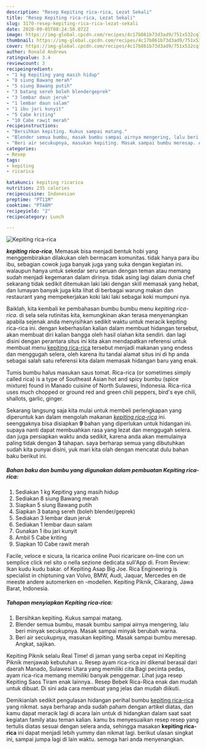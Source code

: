 ```yaml
---
description: "Resep Kepiting rica-rica, Lezat Sekali"
title: "Resep Kepiting rica-rica, Lezat Sekali"
slug: 3170-resep-kepiting-rica-rica-lezat-sekali
date: 2020-09-05T08:24:50.072Z
image: https://img-global.cpcdn.com/recipes/4c17b861b73d3ad9/751x532cq70/kepiting-rica-rica-foto-resep-utama.jpg
thumbnail: https://img-global.cpcdn.com/recipes/4c17b861b73d3ad9/751x532cq70/kepiting-rica-rica-foto-resep-utama.jpg
cover: https://img-global.cpcdn.com/recipes/4c17b861b73d3ad9/751x532cq70/kepiting-rica-rica-foto-resep-utama.jpg
author: Ronald Andrews
ratingvalue: 3.4
reviewcount: 3
recipeingredient:
- "1 kg Kepiting yang masih hidup"
- "8 siung Bawang merah"
- "5 siung Bawang putih"
- "3 batang sereh boleh blendergeprek"
- "3 lembar daun jeruk"
- "1 lembar daun salam"
- "1 ibu jari kunyit"
- "5 Cabe kriting"
- "10 Cabe rawit merah"
recipeinstructions:
- "Bersihkan kepiting. Kukus sampai matang."
- "Blender semua bumbu, masak bumbu sampai airnya mengering, lalu beri minyak secukupnya. Masak sampai minyak berubah warna."
- "Beri air secukupnya, masukan kepiting. Masak sampai bumbu meresap. Angkat, sajikan."
categories:
- Resep
tags:
- kepiting
- ricarica

katakunci: kepiting ricarica 
nutrition: 235 calories
recipecuisine: Indonesian
preptime: "PT11M"
cooktime: "PT48M"
recipeyield: "2"
recipecategory: Lunch

---
```



![Kepiting rica-rica](https://img-global.cpcdn.com/recipes/4c17b861b73d3ad9/751x532cq70/kepiting-rica-rica-foto-resep-utama.jpg)

<b><i>kepiting rica-rica</i></b>, Memasak bisa menjadi bentuk hobi yang menggembirakan dilakukan oleh bermacam komunitas. tidak hanya para ibu ibu, sebagian cowok juga banyak juga yang suka dengan kegiatan ini. walaupun hanya untuk sekedar seru seruan dengan teman atau memang sudah menjadi kegemaran dalam dirinya. tidak asing lagi dalam dunia chef sekarang tidak sedikit ditemukan laki laki dengan skill memasak yang hebat, dan lumayan banyak juga kita lihat di berbagai warung makan dan restaurant yang mempekerjakan koki laki laki sebagai koki mumpuni nya.

Baiklah, kita kembali ke pembahasan bumbu bumbu menu <i>kepiting rica-rica</i>. di sela sela rutinitas kita, kemungkinan akan terasa menyenangkan apabila sejenak anda menyisihkan sedikit waktu untuk meracik kepiting rica-rica ini. dengan keberhasilan kalian dalam membuat hidangan tersebut, akan membuat diri kalian bangga oleh hasil olahan kita sendiri. dan lagi disini dengan perantara situs ini kita akan mendapatkan referensi untuk membuat menu <u>kepiting rica-rica</u> tersebut menjadi makanan yang endess dan menggugah selera, oleh karena itu tandai alamat situs ini di hp anda sebagai salah satu referensi kita dalam memasak hidangan baru yang enak.

Tumis bumbu halus masukan saus tomat. Rica-rica (or sometimes simply called rica) is a type of Southeast Asian hot and spicy bumbu (spice mixture) found in Manado cuisine of North Sulawesi, Indonesia. Rica-rica uses much chopped or ground red and green chili peppers, bird&#39;s eye chili, shallots, garlic, ginger.


Sekarang langsung saja kita mulai untuk membeli perlengkapan yang diperuntuk kan dalam mengolah makanan <u><i>kepiting rica-rica</i></u> ini. seenggaknya bisa disiapkan <b>9</b> bahan yang diperlukan untuk hidangan ini. supaya nanti dapat membuahkan rasa yang lezat dan menggugah selera. dan juga persiapkan waktu anda sedikit, karena anda akan memulainya paling tidak dengan <b>3</b> tahapan. saya berharap semua yang dibutuhkan sudah kita punyai disini, yuk mari kita olah dengan mencatat dulu bahan baku berikut ini.

<!--inarticleads1-->

##### Bahan baku dan bumbu yang digunakan dalam pembuatan Kepiting rica-rica:

1. Sediakan 1 kg Kepiting yang masih hidup
1. Sediakan 8 siung Bawang merah
1. Siapkan 5 siung Bawang putih
1. Siapkan 3 batang sereh (boleh blender/geprek)
1. Sediakan 3 lembar daun jeruk
1. Sediakan 1 lembar daun salam
1. Gunakan 1 ibu jari kunyit
1. Ambil 5 Cabe kriting
1. Siapkan 10 Cabe rawit merah


Facile, veloce e sicura, la ricarica online Puoi ricaricare on-line con un semplice click nel sito o nella sezione dedicata sull&#39;App di. From Review: Ikan kudu kudu bakar. of Kepiting Asap Big Joe. Rica Engineering is specialist in chiptuning van Volvo, BMW, Audi, Jaquar, Mercedes en de meeste andere automerken en -modellen. Kepiting Piknik, Cikarang, Jawa Barat, Indonesia. 

<!--inarticleads2-->

##### Tahapan menyiapkan Kepiting rica-rica:

1. Bersihkan kepiting. Kukus sampai matang.
1. Blender semua bumbu, masak bumbu sampai airnya mengering, lalu beri minyak secukupnya. Masak sampai minyak berubah warna.
1. Beri air secukupnya, masukan kepiting. Masak sampai bumbu meresap. Angkat, sajikan.


Kepiting Piknik selalu Real Time! di jaman yang serba cepat ini Kepiting Piknik menjawab kebutuhan u. Resep ayam rica-rica ini dikenal berasal dari daerah Manado, Sulawesi Utara yang memiliki cita Bagi pecinta pedas, ayam rica-rica memang memiliki banyak penggemar. Lihat juga resep Kepiting Saos Tiram enak lainnya.. Resep Bebek Rica-Rica enak dan mudah untuk dibuat. Di sini ada cara membuat yang jelas dan mudah diikuti. 

Demikianlah sedikit pengulasan hidangan perihal bumbu <u>kepiting rica-rica</u> yang nikmat. saya berharap anda sudah paham dengan artikel diatas, dan kamu dapat meracik lagi di acara lain untuk di hidangkan dalam saat saat kegiatan family atau teman kalian. kamu bs menyesuaikan resep resep yang tertulis diatas sesuai dengan selera anda, sehingga masakan <b>kepiting rica-rica</b> ini dapat menjadi lebih yummy dan nikmat lagi. berikut ulasan singkat ini, sampai jumpa lagi di lain waktu. semoga hari anda menyenangkan.
